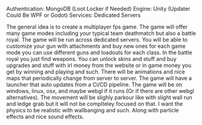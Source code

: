 Authentication: MongoDB (Loot Locker if Needed)
Engine: Unity (Updater Could Be WPF or Godot)
Services: Dedicated Servers

The general idea is to create a multiplayer fps game. The game will offer many game modes including your typical team deathmatch but also a battle royal. The game will be run across dedicated servers. You will be able to customize your gun with attachments and buy new ones for each game mode you can use different guns and loadouts for each class. In the battle royal you just find weapons. You can unlock skins and stuff and buy upgrades and stuff with irl money from the website or in game money you get by winning and playing and such. There will be animations and nice maps that periodically change from server to server. The game will have a launcher that auto updates from a Ci/CD pipeline. The game will be on windows, linux, osx, and maybe webgl if it runs (Or if there are other webgl alternatives). The movement will be slighly parkour like with slight wall run and ledge grab but it will not be complteley focused on that. I want the physics to be realistic with wallbanging and such.  Along with particle effects and nice sound effects.